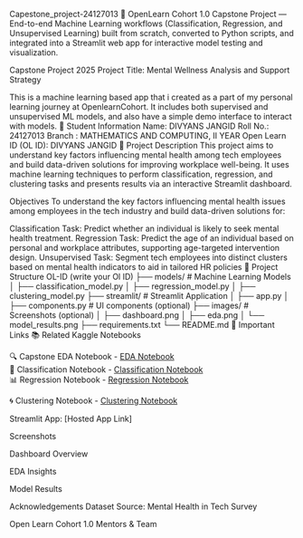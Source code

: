 Capestone_project-24127013
🚀 OpenLearn Cohort 1.0 Capstone Project — End-to-end Machine Learning workflows (Classification, Regression, and Unsupervised Learning) built from scratch, converted to Python scripts, and integrated into a Streamlit web app for interactive model testing and visualization.

Capstone Project 2025
Project Title: Mental Wellness Analysis and Support Strategy

This is a machine learning based app that i created as a part of my personal learning journey at OpenlearnCohort. It includes both supervised and unsupervised ML models, and also have a simple demo interface to interact with models.
🧾 Student Information
Name: DIVYANS JANGID
Roll No.: 24127013
Branch : MATHEMATICS AND COMPUTING, II YEAR
Open Learn ID (OL ID):  DIVYANS JANGID
📝 Project Description
This project aims to understand key factors influencing mental health among tech employees and build data-driven solutions for improving workplace well-being. It uses machine learning techniques to perform classification, regression, and clustering tasks and presents results via an interactive Streamlit dashboard.

Objectives
To understand the key factors influencing mental health issues among employees in the tech industry and build data-driven solutions for:

Classification Task: Predict whether an individual is likely to seek mental health treatment.
Regression Task: Predict the age of an individual based on personal and workplace attributes, supporting age-targeted intervention design.
Unsupervised Task: Segment tech employees into distinct clusters based on mental health indicators to aid in tailored HR policies
📂 Project Structure
OL-ID (write your Ol ID)
├── models/ # Machine Learning Models
│ ├── classification\_model.py
│ ├── regression\_model.py
│ ├── clustering\_model.py
├── streamlit/ # Streamlit Application
│ ├── app.py
│ ├── components.py # UI components (optional)
├── images/ # Screenshots (optional)
│ ├── dashboard.png
│ ├── eda.png
│ └── model\_results.png
├── requirements.txt
└── README.md
🔗 Important Links
📚 Related Kaggle Notebooks

🔍 Capstone EDA Notebook - [EDA Notebook](https://www.kaggle.com/code/divyans023/capestone-eda-mental-health)  
🤖 Classification Notebook - [Classification Notebook](https://www.kaggle.com/code/divyans023/classification-notebook)  
📊 Regression Notebook - [Regression Notebook](https://www.kaggle.com/code/divyans023/regression-notebook) 

🌀 Clustering Notebook  - [Clustering Notebook](https://www.kaggle.com/code/divyans023/unsupervised-notebook)

Streamlit App: [Hosted App Link]

Screenshots

Dashboard Overview

EDA Insights

Model Results

Acknowledgements
Dataset Source: Mental Health in Tech Survey

Open Learn Cohort 1.0 Mentors & Team
